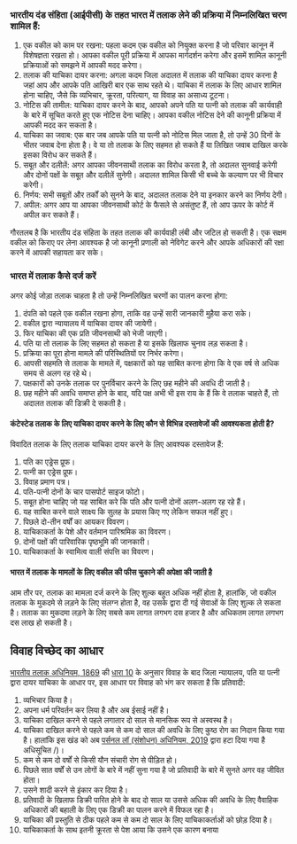 ### भारतीय दंड संहिता (आईपीसी) के तहत भारत में तलाक लेने की प्रक्रिया में निम्नलिखित चरण शामिल हैं:

1. एक वकील को काम पर रखना: पहला कदम एक वकील को नियुक्त करना है जो परिवार कानून में विशेषज्ञता रखता हो। आपका वकील पूरी प्रक्रिया में आपका मार्गदर्शन करेगा और इसमें शामिल कानूनी प्रक्रियाओं को समझने में आपकी मदद करेगा।
1. तलाक की याचिका दायर करना: अगला कदम जिला अदालत में तलाक की याचिका दायर करना है जहां आप और आपके पति आखिरी बार एक साथ रहते थे। याचिका में तलाक के लिए आधार शामिल होना चाहिए, जैसे कि व्यभिचार, क्रूरता, परित्याग, या विवाह का असाध्य टूटना।
1. नोटिस की तामील: याचिका दायर करने के बाद, आपको अपने पति या पत्नी को तलाक की कार्यवाही के बारे में सूचित करते हुए एक नोटिस देना चाहिए। आपका वकील नोटिस देने की कानूनी प्रक्रिया में आपकी मदद कर सकता है।
1. याचिका का जवाब: एक बार जब आपके पति या पत्नी को नोटिस मिल जाता है, तो उन्हें 30 दिनों के भीतर जवाब देना होता है। वे या तो तलाक के लिए सहमत हो सकते हैं या लिखित जवाब दाखिल करके इसका विरोध कर सकते हैं।
1. सबूत और दलीलें: अगर आपका जीवनसाथी तलाक का विरोध करता है, तो अदालत सुनवाई करेगी और दोनों पक्षों के सबूत और दलीलें सुनेगी। अदालत शामिल किसी भी बच्चे के कल्याण पर भी विचार करेगी।
1. निर्णय: सभी सबूतों और तर्कों को सुनने के बाद, अदालत तलाक देने या इनकार करने का निर्णय देगी।
1. अपील: अगर आप या आपका जीवनसाथी कोर्ट के फैसले से असंतुष्ट हैं, तो आप ऊपर के कोर्ट में अपील कर सकते हैं।

गौरतलब है कि भारतीय दंड संहिता के तहत तलाक की कार्यवाही लंबी और जटिल हो सकती है। एक सक्षम वकील को किराए पर लेना आवश्यक है जो कानूनी प्रणाली को नेविगेट करने और आपके अधिकारों की रक्षा करने में आपकी सहायता कर सके।

### भारत में तलाक कैसे दर्ज करें

अगर कोई जोड़ा तलाक चाहता है तो उन्हें निम्नलिखित चरणों का पालन करना होगा:

1. दंपति को पहले एक वकील रखना होगा, ताकि वह उन्हें सारी जानकारी मुहैया करा सके।
1. वकील द्वारा न्यायालय में याचिका दायर की जायेगी।
1. फिर याचिका की एक प्रति जीवनसाथी को भेजी जाएगी।
1. पति या तो तलाक के लिए सहमत हो सकता है या इसके खिलाफ चुनाव लड़ सकता है।
1. प्रक्रिया का पूरा होना मामले की परिस्थितियों पर निर्भर करेगा।
1. आपसी सहमति से तलाक के मामले में, पक्षकारों को यह साबित करना होगा कि वे एक वर्ष से अधिक समय से अलग रह रहे थे।
1. पक्षकारों को उनके तलाक पर पुनर्विचार करने के लिए छह महीने की अवधि दी जाती है।
1. छह महीने की अवधि समाप्त होने के बाद, यदि पक्ष अभी भी इस राय के हैं कि वे तलाक चाहते हैं, तो अदालत तलाक की डिक्री दे सकती है।

#### कंटेस्टेड तलाक के लिए याचिका दायर करने के लिए कौन से विभिन्न दस्तावेजों की आवश्यकता होती है?

विवादित तलाक के लिए तलाक याचिका दायर करने के लिए आवश्यक दस्तावेज हैं:

1. पति का एड्रेस प्रूफ।
1. पत्नी का एड्रेस प्रूफ।
1. विवाह प्रमाण पत्र।
1. पति-पत्नी दोनों के चार पासपोर्ट साइज फोटो।
1. सबूत होना चाहिए जो यह साबित करे कि पति और पत्नी दोनों अलग-अलग रह रहे हैं।
1. यह साबित करने वाले साक्ष्य कि सुलह के प्रयास किए गए लेकिन सफल नहीं हुए।
1. पिछले दो-तीन वर्षों का आयकर विवरण।
1. याचिकाकर्ता के पेशे और वर्तमान पारिश्रमिक का विवरण।
1. दोनों पक्षों की पारिवारिक पृष्ठभूमि की जानकारी।
1. याचिकाकर्ता के स्वामित्व वाली संपत्ति का विवरण।


#### भारत में तलाक के मामलों के लिए वकील की फीस चुकाने की अपेक्षा की जाती है
आम तौर पर, तलाक का मामला दर्ज करने के लिए शुल्क बहुत अधिक नहीं होता है, हालांकि, जो वकील तलाक के मुकदमे से लड़ने के लिए संलग्न होता है, वह उसके द्वारा दी गई सेवाओं के लिए शुल्क ले सकता है। तलाक का मुकदमा लड़ने के लिए सबसे कम लागत लगभग दस हजार है और अधिकतम लागत लगभग दस लाख हो सकती है।

## विवाह विच्छेद का आधार

[भारतीय तलाक अधिनियम, 1869](https://indiankanoon.org/doc/806295/) की [धारा 10](https://indiankanoon.org/doc/1387951/) के अनुसार विवाह के बाद जिला न्यायालय, पति या पत्नी द्वारा दायर याचिका के आधार पर, इस आधार पर विवाह को भंग कर सकता है कि प्रतिवादी:

1. व्यभिचार किया है।
1. अपना धर्म परिवर्तन कर लिया है और अब ईसाई नहीं है।
1. याचिका दाखिल करने से पहले लगातार दो साल से मानसिक रूप से अस्वस्थ है।
1. याचिका दाखिल करने से पहले कम से कम दो साल की अवधि के लिए कुष्ठ रोग का निदान किया गया है। हालांकि इस खंड को अब [पर्सनल लॉ (संशोधन) अधिनियम, 2019](https://www.scconline.com/blog/post/2019/02/25/personal-laws-amendment-act-2019-) द्वारा हटा दिया गया है अधिसूचित /)।
1. कम से कम दो वर्षों से किसी यौन संचारी रोग से पीड़ित हो।
1. पिछले सात वर्षों से उन लोगों के बारे में नहीं सुना गया है जो प्रतिवादी के बारे में सुनते अगर वह जीवित होता।
1. उसने शादी करने से इंकार कर दिया है।
1. प्रतिवादी के खिलाफ डिक्री पारित होने के बाद दो साल या उससे अधिक की अवधि के लिए वैवाहिक अधिकारों की बहाली के लिए एक डिक्री का पालन करने में विफल रहा है।
1. याचिका की प्रस्तुति से ठीक पहले कम से कम दो साल के लिए याचिकाकर्ताओं को छोड़ दिया है।
1. याचिकाकर्ता के साथ इतनी क्रूरता से पेश आया कि उसने एक कारण बनाया